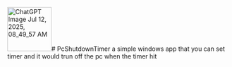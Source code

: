 <img width="100" height="100" alt="ChatGPT Image Jul 12, 2025, 08_49_57 AM" src="https://github.com/user-attachments/assets/b91e19a2-b9d8-4191-be90-de4af9b9bbc8" /># PcShutdownTimer
a simple windows app that you can set timer and it would trun off the pc when the timer hit

